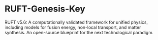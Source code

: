 # RUFT-Genesis-Key
RUFT v5.6: A computationally validated framework for unified physics, including models for fusion energy, non-local transport, and matter synthesis. An open-source blueprint for the next technological paradigm.
